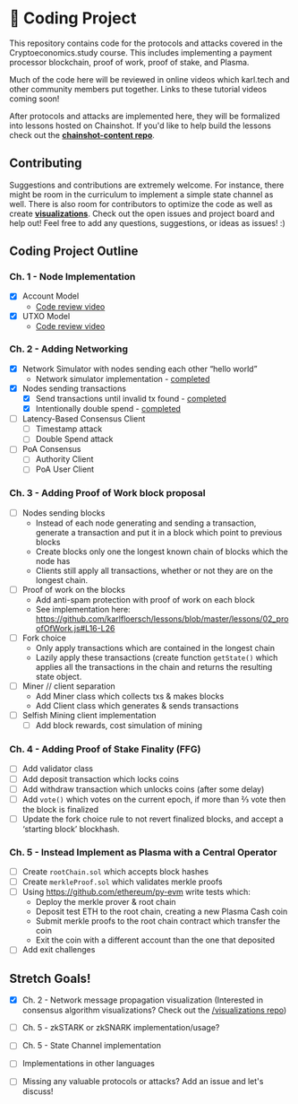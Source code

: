 # 👾 Coding Project
This repository contains code for the protocols and attacks covered in the Cryptoeconomics.study course. This includes implementing a payment processor blockchain, proof of work, proof of stake, and Plasma.

Much of the code here will be reviewed in online videos which karl.tech and other community members put together. Links to these tutorial videos coming soon!

After protocols and attacks are implemented here, they will be formalized into lessons hosted on Chainshot. If you'd like to help build the lessons  check out the **[chainshot-content repo](https://github.com/cryptoeconomics-study/chainshot-content)**.

## Contributing
Suggestions and contributions are extremely welcome. For instance, there might be room in the curriculum to implement a simple state channel as well. There is also room for contributors to optimize the code as well as create **[visualizations](https://github.com/cryptoeconomics-study/visualizations)**. Check out the open issues and project board and help out! Feel free to add any questions, suggestions, or ideas as issues! :) 


## Coding Project Outline

### Ch. 1 - Node Implementation
- [x] Account Model
	- [Code review video](https://www.youtube.com/watch?v=e36n0WG4tgY)
- [x] UTXO Model
	- [Code review video](https://www.youtube.com/watch?v=t_x9ReUewZ4)


### Ch. 2 - Adding Networking
- [x] Network Simulator with nodes sending each other “hello world”
  - Network simulator implementation - [completed](https://github.com/cryptoeconomics-study/code/blob/master/c2_NetworkDoubleSpends/networksim.js)
- [x] Nodes sending transactions
  - [x] Send transactions until invalid tx found - [completed](https://github.com/cryptoeconomics-study/code/blob/master/c2_NetworkDoubleSpends/invalidWithHonestNodes.js)
  - [x] Intentionally double spend - [completed](https://github.com/cryptoeconomics-study/code/blob/master/c2_NetworkDoubleSpends/doubleSpend.js)
-  [ ] Latency-Based Consensus Client
	- [ ] Timestamp attack
	- [ ] Double Spend attack
- [ ] PoA Consensus
	- [ ] Authority Client
	- [ ] PoA User Client

### Ch. 3 - Adding Proof of Work block proposal
- [ ] Nodes sending blocks
  - Instead of each node generating and sending a transaction, generate a transaction and put it in a block which point to previous blocks
  - Create blocks only one the longest known chain of blocks which the node has
  - Clients still apply all transactions, whether or not they are on the longest chain.
- [ ] Proof of work on the blocks
  - Add anti-spam protection with proof of work on each block
  - See implementation here: https://github.com/karlfloersch/lessons/blob/master/lessons/02_proofOfWork.js#L16-L26
- [ ] Fork choice
  - Only apply transactions which are contained in the longest chain
  - Lazily apply these transactions (create function `getState()` which applies all the transactions in the chain and returns the resulting state object.
- [ ] Miner // client separation
  - Add Miner class which collects txs & makes blocks
  - Add Client class which generates & sends transactions
- [ ] Selfish Mining client implementation
	- [ ] Add block rewards, cost simulation of mining

### Ch. 4 - Adding Proof of Stake Finality (FFG)
- [ ] Add validator class
- [ ] Add deposit transaction which locks coins
- [ ] Add withdraw transaction which unlocks coins (after some delay)
- [ ] Add `vote()` which votes on the current epoch, if more than ⅔ vote then the block is finalized
- [ ] Update the fork choice rule to not revert finalized blocks, and accept a ‘starting block’ blockhash.

### Ch. 5 - Instead Implement as Plasma with a Central Operator
- [ ] Create `rootChain.sol` which accepts block hashes
- [ ] Create `merkleProof.sol` which validates merkle proofs
- [ ] Using https://github.com/ethereum/py-evm write tests which:
  - Deploy the merkle prover & root chain
  - Deposit test ETH to the root chain, creating a new Plasma Cash coin
  - Submit merkle proofs to the root chain contract which transfer the coin
  - Exit the coin with a different account than the one that deposited
- [ ] Add exit challenges

## Stretch Goals!
- [x] Ch. 2 - Network message propagation visualization (Interested in consensus algorithm visualizations? Check out the [/visualizations repo](https://github.com/cryptoeconomics-study/visualizations))
- [ ] Ch. 5 - zkSTARK or zkSNARK implementation/usage?
- [ ] Ch. 5 - State Channel implementation
- [ ] Implementations in other languages
- [ ] Missing any valuable protocols  or attacks? Add an issue and let's discuss!


